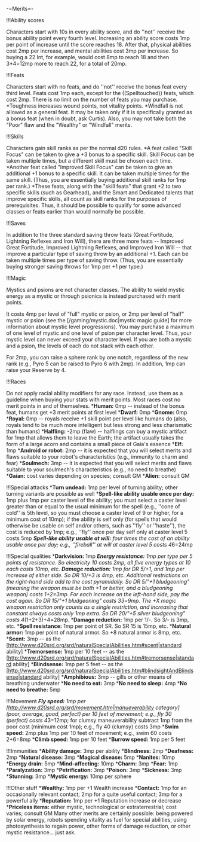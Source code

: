 -=Merits=-

!!!Ability scores

Characters start with 10s in every ability score, and do ''not'' receive the bonus ability point every fourth level. Increasing an ability score costs 1mp per point of increase until the score reaches 18. After that, physical abilities cost 2mp per increase, and mental abilities cost 3mp per increase. So buying a 22 Int, for example, would cost 8mp to reach 18 and then 3*4=12mp more to reach 22, for a total of 20mp.


!!!Feats

Characters start with no feats, and do ''not'' receive the bonus feat every third level. Feats cost 1mp each, except for the ((Spelltouched)) feats, which cost 2mp. There is no limit on the number of feats you may purchase.
*Toughness increases wound points, not vitality points.
*Windfall is not allowed as a general feat. It may be taken only if it is specifically granted as a bonus feat (when in doubt, ask Curtis). Also, you may not take both the &quot;Poor&quot; flaw and the &quot;Wealthy&quot; or &quot;Windfall&quot; merits.


!!!Skills

Characters gain skill ranks as per the normal d20 rules.
*A feat called &quot;Skill Focus&quot; can be taken to give a +3 bonus to a specific skill. Skill Focus can be taken multiple times, but a different skill must be chosen each time.
*Another feat called &quot;Improved Skill Focus&quot; can be taken to give an additional +1 bonus to a specific skill. It can be taken multiple times for the same skill. (Thus, you are essentially buying additional skill ranks for 1mp per rank.)
*These feats, along with the &quot;skill feats&quot; that grant +2 to two specific skills (such as Gearhead), and the Smart and Dedicated talents that improve specific skills, all count as skill ranks for the purposes of prerequisites. Thus, it should be possible to qualify for some advanced classes or feats earlier than would normally be possible.


!!!Saves

In addition to the three standard saving throw feats (Great Fortitude, Lightning Reflexes and Iron Will), there are three more feats -- Improved Great Fortitude, Improved Lightning Reflexes, and Improved Iron Will -- that improve a particular type of saving throw by an additional +1. Each can be taken multiple times per type of saving throw. (Thus, you are essentially buying stronger saving throws for 1mp per +1 per type.)


!!!Magic

Mystics and psions are not character classes. The ability to wield mystic energy as a mystic or through psionics is instead purchased with merit points.

It costs 4mp per level of &quot;full&quot; mystic or psion, or 2mp per level of &quot;half&quot; mystic or psion (see the [/gaming/mystic.doc|mystic magic guide] for more information about mystic level progressions). You may purchase a maximum of one level of mystic and one level of psion per character level. Thus, your mystic level can never exceed your character level. If you are both a mystic and a psion, the levels of each do not stack with each other.

For 2mp, you can raise a sphere rank by one notch, regardless of the new rank (e.g., Pyro 5 can be raised to Pyro 6 with 2mp). In addition, 1mp can raise your Reserve by 4.


!!!Races

Do not apply racial ability modifiers for any race. Instead, use them as a guideline when buying your stats with merit points. Most races cost no merit points in and of themselves.
*__Human:__ 0mp -- instead of the bonus feat, humans get +3 merit points at first level
*__Dwarf:__ 0mp
*__Gnome:__ 0mp
*__Royal:__ 0mp -- royals receive +1 skill point per level like humans do (also, royals tend to be much more intelligent but less strong and less charismatic than humans)
*__Halfling:__ -2mp (flaw) -- halflings can buy a mystic artifact for 1mp that allows them to leave the Earth; the artifact usually takes the form of a large acorn and contains a small piece of Gaia's essence
*__Elf:__ 1mp
*__Android or robot:__ 2mp -- it is expected that you will select merits and flaws suitable to your robot's characteristics (e.g., immunity to charm and fear)
*__Soulmech:__ 3mp -- it is expected that you will select merits and flaws suitable to your soulmech's characteristics (e.g., no need to breathe)
*__Gaian:__ cost varies depending on species; consult GM
*__Alien:__ consult GM

!!!Special attacks
*__Turn undead:__ 1mp per level of turning ability; other turning variants are possible as well
*__Spell-like ability usable once per day:__ 1mp plus 1mp per caster level of the ability; you must select a caster level greater than or equal to the usual minimum for the spell (e.g., ''cone of cold'' is 5th level, so you must choose a caster level of 9 or higher, for a minimum cost of 10mp); if the ability is self only (for spells that would otherwise be usable on self and/or others, such as ''fly'' or ''haste''), the cost is reduced by 1mp; e.g., ''fly'' once per day self only at caster level 5 costs 5mp
*__Spell-like ability usable at will:__ four times the cost of an ability usable once per day; e.g., ''fireball'' at will at caster level 5 costs 4*6=24mp

!!!Special qualities
*__Darkvision:__ 1mp
*__Energy resistance:__ 1mp per type per 5 points of resistance. So electricity 10 costs 2mp, all five energy types at 10 each costs 10mp, etc.
*__Damage reduction:__ 1mp for DR 5/+1, and 1mp per increase of either side. So DR 10/+3 is 4mp, etc. Additional restrictions on the right-hand side add to the cost pyramidally. So DR 5/&quot;+1 bludgeoning&quot; (meaning the weapon must be both +1 or better, and a bludgeoning weapon) costs 1+2=3mp. For each increase on the left-hand side, pay the cost again. So DR 15/&quot;+1 bludgeoning&quot; costs 3*3=9mp. The +X magic weapon restriction only counts as a single restriction, and increasing that constant always costs only 1mp extra. So DR 20/&quot;+5 silver bludgeoning&quot; costs 4*(1+2+3)+4=28mp.
*__Damage reduction:__ 1mp per 1/-. So 3/- is 3mp, etc.
*__Spell resistance:__ 1mp per point of SR. So SR 15 is 15mp, etc.
*__Natural armor:__ 1mp per point of natural armor. So +8 natural armor is 8mp, etc.
*__Scent:__ 3mp -- as the [http://www.d20srd.org/srd/naturalSpecialAbilities.htm#scent|standard ability]
*__Tremorsense:__ 1mp per 10 feet -- as the [http://www.d20srd.org/srd/naturalSpecialAbilities.htm#tremorsense|standard ability]
*__Blindsense:__ 1mp per 5 feet -- as the [http://www.d20srd.org/srd/naturalSpecialAbilities.htm#blindsightAndBlindsense|standard ability]
*__Amphibious:__ 3mp -- gills or other means of breathing underwater
*__No need to eat:__ 3mp
*__No need to sleep:__ 4mp
*__No need to breathe:__ 5mp

!!!Movement
*__Fly speed:__ 1mp per [http://www.d20srd.org/srd/movement.htm|manueverability category] (poor, average, good, perfect) per 10 feet of movement; e.g., fly 30 (perfect) costs 4*3=12mp; for clumsy maneuverability subtract 1mp from the poor cost (minimum cost 1mp); e.g., fly 40 (clumsy) costs 3mp
*__Swim speed:__ 2mp plus 1mp per 10 feet of movement; e.g., swim 60 costs 2+6=8mp
*__Climb speed:__ 1mp per 10 feet
*__Burrow speed:__ 1mp per 5 feet

!!!Immunities
*__Ability damage:__ 3mp per ability
*__Blindness:__ 2mp
*__Deafness:__ 2mp
*__Natural disease:__ 3mp
*__Magical disease:__ 5mp
*__Nanites:__ 10mp
*__Energy drain:__ 5mp
*__Mind-affecting:__ 10mp
*__Charm:__ 3mp
*__Fear:__ 1mp
*__Paralyzation:__ 3mp
*__Petrification:__ 3mp
*__Poison:__ 3mp
*__Sickness:__ 3mp
*__Stunning:__ 3mp
*__Mystic energy:__ 10mp per sphere

!!!Other stuff
*__Wealthy:__ 1mp per +1 Wealth increase
*__Contact:__ 1mp for an occasionally relevant contact; 2mp for a quite useful contact; 3mp for a powerful ally
*__Reputation:__ 1mp per +1 Reputation increase or decrease
*__Priceless items:__ either mystic, technological or extraterrestrial; cost varies; consult GM
Many other merits are certainly possible: being powered by solar energy, robots spending vitality as fuel for special abilities, using photosynthesis to regain power, other forms of damage reduction, or other mystic resistance... just ask.
